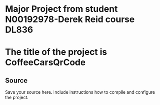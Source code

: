 # Major Project from student N00192978-Derek Reid course DL836

# The title of the project is CoffeeCarsQrCode

## Source

Save your source here.
Include instructions how to compile and configure the project.
